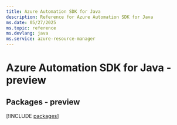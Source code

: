```yaml
---
title: Azure Automation SDK for Java
description: Reference for Azure Automation SDK for Java
ms.date: 05/27/2025
ms.topic: reference
ms.devlang: java
ms.service: azure-resource-manager
---
```

# Azure Automation SDK for Java - preview
## Packages - preview
[!INCLUDE [packages](automation-index.md)]